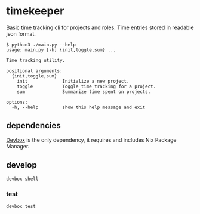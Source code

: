 # timekeeper

Basic time tracking cli for projects and roles. Time entries stored in readable json format.

```console
$ python3 ./main.py --help
usage: main.py [-h] {init,toggle,sum} ...

Time tracking utility.

positional arguments:
  {init,toggle,sum}
    init             Initialize a new project.
    toggle           Toggle time tracking for a project.
    sum              Summarize time spent on projects.

options:
  -h, --help         show this help message and exit
```

## dependencies

[Devbox](https://www.jetpack.io/devbox/docs/installing_devbox/) is the only dependency, it requires and includes Nix Package Manager.

## develop

```bash
devbox shell
```

### test

```bash
devbox test
```
